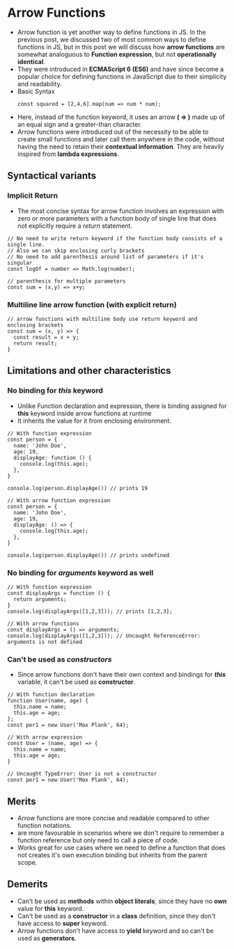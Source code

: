# Arrow Functions
- Arrow function is yet another way to define functions in JS. In the previous post, we discussed two of most common ways to define functions in JS, but in this post we will discuss how **arrow functions** are somewhat analoguous to **Function expression**, but not **operationally identical**.
- They were introduced in **ECMAScript 6 (ES6)** and have since become a popular choice for defining functions in JavaScript due to their simplicity and readability.
- Basic Syntax
  ```
  const squared = [2,4,6].map(num => num * num);
  ```
- Here, instead of the function keyword, it uses an arrow **( => )** made up of an equal sign and a greater-than character.
- Arrow functions were introduced out of the necessity to be able to create small functions and later call them anywhere in the code, without having the need to retain their **contextual information**. They are heavily inspired from **lambda expressions**.

## Syntactical variants
### Implicit Return
- The most concise syntax for arrow function involves an expression with zero or more parameters with a function body of single line that does not explicitly require a *return* statement.
```
// No need to write return keyword if the function body consists of a single line.
// Also we can skip enclosing curly brackets 
// No need to add parenthesis around list of parameters if it's singular
const logOf = number => Math.log(number);

// parenthesis for multiple parameters
const sum = (x,y) => x+y;
```

### Multiline line arrow function (with explicit return)
```
// arrow functions with multiline body use return keyword and enclosing brackets
const sum = (x, y) => {
  const result = x + y;
  return result;
}
```
## Limitations and other characteristics
### No binding for *this* keyword
- Unlike Function declaration and expression, there is binding assigned for **this** keyword inside arrow functions at runtime
- It inherits the value for it from enclosing environment.
```
// With function expression
const person = {
  name: 'John Doe',
  age: 19,
  displayAge: function () {
    console.log(this.age);
  },
}

console.log(person.displayAge()) // prints 19
```

```
// With arrow function expression
const person = {
  name: 'John Doe',
  age: 19,
  displayAge: () => {
    console.log(this.age);
  },
}

console.log(person.displayAge()) // prints undefined
```

### No binding for *arguments* keyword as well
```
// With function expression
const displayArgs = function () {
  return arguments;
}
console.log(displayArgs([1,2,3])); // prints [1,2,3];
```

```
// With arrow functions
const displayArgs = () => arguments;
console.log(displayArgs([1,2,3])); // Uncaught ReferenceError: arguments is not defined
```

### Can't be used as *constructors*
- Since arrow functions don't have their own context and bindings for ***this*** variable, it can't be used as **constructor**.
```
// With function declaration
function User(name, age) {
  this.name = name;
  this.age = age;
};
const per1 = new User('Max Plank', 64);
```

```
// With arrow expression
const User = (name, age) => {
  this.name = name;
  this.age = age;
}

// Uncaught TypeError: User is not a constructor
const per1 = new User('Max Plank', 64);
```

## Merits
- Arrow functions are more concise and readable compared to other function notations.
- are more favourable in scenarios where we don't require to remember a function reference but only need to call a piece of code.
- Works great for use cases where we need to define a function that does not creates it's own execution binding but inherits from the parent scope.

## Demerits
- Can't be used as **methods** within **object literals**, since they have no **own** value for **this** keyword.
- Can't be used as a **constructor** in a **class** definition, since they don't have access to **super** keyword.
- Arrow functions don't have access to **yield** keyword and so can't be used as **generators**.
